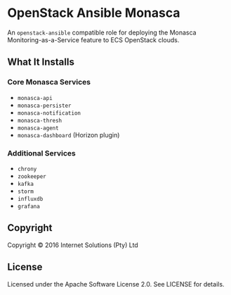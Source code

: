 # OpenStack Ansible Monasca

An `openstack-ansible` compatible role for deploying the Monasca Monitoring-as-a-Service
feature to ECS OpenStack clouds.

## What It Installs

### Core Monasca Services

* `monasca-api`
* `monasca-persister`
* `monasca-notification`
* `monasca-thresh`
* `monasca-agent`
* `monasca-dashboard` (Horizon plugin)

### Additional Services

* `chrony`
* `zookeeper`
* `kafka`
* `storm`
* `influxdb`
* `grafana`

## Copyright

Copyright &copy; 2016 Internet Solutions (Pty) Ltd

## License

Licensed under the Apache Software License 2.0. See LICENSE for details.
